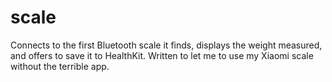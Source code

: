 # scale
Connects to the first Bluetooth scale it finds, displays the weight measured, and offers to save it to HealthKit.
Written to let me to use my Xiaomi scale without the terrible app.

